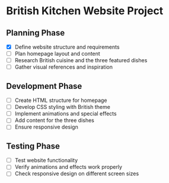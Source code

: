 # British Kitchen Website Project

## Planning Phase
- [x] Define website structure and requirements
- [ ] Plan homepage layout and content
- [ ] Research British cuisine and the three featured dishes
- [ ] Gather visual references and inspiration

## Development Phase
- [ ] Create HTML structure for homepage
- [ ] Develop CSS styling with British theme
- [ ] Implement animations and special effects
- [ ] Add content for the three dishes
- [ ] Ensure responsive design

## Testing Phase
- [ ] Test website functionality
- [ ] Verify animations and effects work properly
- [ ] Check responsive design on different screen sizes